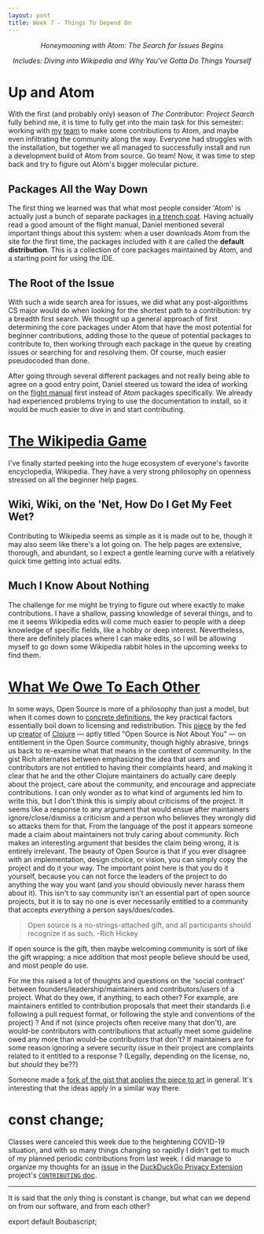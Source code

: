 ```yaml
---
layout: post
title: Week 7 - Things To Depend On
---
```


<p align="center"> <em> Honeymooning with Atom: The Search for Issues Begins </em> </p>
<p align="center"> <em> Includes: Diving into Wikipedia and Why You've Gotta Do Things Yourself </em></p>

# Up and Atom

With the first (and probably only) season of *The Contributor: Project Search* fully behind me, it is time to fully get into the main task for this semester: working with [my](https://hunter-college-ossd-spr-2020.github.io/dmallia17-weekly/week07/) [team](https://hunter-college-ossd-spr-2020.github.io/wongjessica-weekly/week07/) to make some contributions to Atom, and maybe even infiltrating the community along the way. Everyone had struggles with the installation, but together we all managed to successfully install and run a development build of Atom from source. Go team! Now, it was time to step back and try to figure out Atom's bigger molecular picture.

## Packages All the Way Down 

The first thing we learned was that what most people consider 'Atom' is actually just a bunch of separate packages [in a trench coat](https://tvtropes.org/pmwiki/pmwiki.php/Main/TotemPoleTrench). Having actually read a good amount of the flight manual, Daniel mentioned several important things about this system: when a user downloads Atom from the site for the first time, the packages included with it are called the **default distribution**. This is a collection of core packages maintained by Atom, and a starting point for using the IDE. 

## The Root of the Issue

With such a wide search area for issues, we did what any post-algorithms CS major would do when looking for the shortest path to a contribution: try a breadth first search. We thought up a general approach of first determining the core packages under Atom that have the most potential for beginner contributions, adding those to the queue of potential packages to contribute to, then working through each package in the queue by creating issues or searching for and resolving them. Of course, much easier pseudocoded than done.

After going through several different packages and not really being able to agree on a good entry point, Daniel steered us toward the idea of working on the [flight manual](https://github.com/atom/flight-manual.atom.io) first instead of Atom packages specifically. We already had experienced problems trying to use the documentation to install, so it would be much easier to dive in and start contributing.

# [The Wikipedia Game](https://en.wikipedia.org/wiki/Wikipedia:Wiki_Game)

I've finally started peeking into the huge ecosystem of everyone's favorite encyclopedia, Wikipedia. They have a very strong philosophy on openness stressed on all the beginner help pages.

## Wiki, Wiki, on the 'Net, How Do I Get My Feet Wet?

Contributing to Wikipedia seems as simple as it is made out to be, though it may also seem like there's a lot going on. The help pages are extensive, thorough, and abundant, so I expect a gentle learning curve with a relatively quick time getting into actual edits. 

## Much I Know About Nothing

The challenge for me might be trying to figure out where exactly to make contributions. I have a shallow, passing knowledge of several things, and to me it seems Wikipedia edits will come much easier to people with a deep knowledge of specific fields, like a hobby or deep interest. Nevertheless, there are definitely places where I can make edits, so I will be allowing myself to go down some Wikipedia rabbit holes in the upcoming weeks to find them.

# [What We Owe To Each Other](https://www.thecrimson.com/article/2019/10/10/scanlon-and-the-good-place/)

In some ways, Open Source is more of a philosophy than just a model, but when it comes down to [concrete definitions](https://opensource.org/osd), the key practical factors essentially boil down to licensing and redistribution. This [piece](https://gist.github.com/richhickey/1563cddea1002958f96e7ba9519972d9) by the fed up [creator](https://github.com/richhickey) of [Clojure](https://clojure.org/) &mdash; aptly titled "Open Source is Not About You" &mdash;  on entitlement in the Open Source community, though highly abrasive, brings us back to re-examine what that means in the context of community. In the gist Rich alternates between emphasizing the idea that users and contributors are not entitled to having their complaints heard, and making it clear that he and the other Clojure maintainers do actually care deeply about the project, care about the community, and encourage and appreciate contributions. I can only wonder as to what kind of arguments led him to write this, but I don't think this is simply about criticisms of the project. It seems like a response to any argument that would ensue after maintainers ignore/close/dismiss a criticism and a person who believes they wrongly did so attacks them for that. From the language of the post it appears someone made a claim about maintainers not truly caring about community. Rich makes an interesting argument that besides the claim being wrong, it is entirely irrelevant. The beauty of Open Source is that if you ever disagree with an implementation, design choice, or vision, you can simply copy the project and do it your way. The important point here is that you do it yourself, because you can not force the leaders of the project to do anything the way you want (and you should obviously never harass them about it). This isn't to say community isn't an essential part of open source projects, but it is to say no one is ever necessarily entitled to a community that accepts *everything* a person says/does/codes. 

> Open source is a no-strings-attached gift, and all participants should recognize it as such.
> -Rich Hickey

If open source is the gift, then maybe welcoming community is sort of like the gift wrapping: a nice addition that most people believe should be used, and most people do use. 

For me this raised a lot of thoughts and questions on the 'social contract' between founders/leadership/maintainers and contributors/users of a project. What do they owe, if anything, to each other? For example, are maintainers entitled to contribution proposals that meet their standards (i.e following a pull request format, or following the style and conventions of the project) ? And if not (since projects often receive many that don't), are would-be contributors with contributions that actually meet some guideline owed any more than would-be contributors that don't? If maintainers are for some reason ignoring a severe security issue in their project are complaints related to it entitled to a response ? (Legally, depending on the license, no, but *should* they be??) 

Someone made a [fork of the gist that applies the piece to art](https://gist.github.com/Madrox/1b8a0f8cb0a4971917ef29f4d0525421) in general. It's interesting that the ideas apply in a similar way there.  

# const change;

Classes were canceled this week due to the heightening COVID-19 situation, and with so many things changing so rapidly I didn't get to much of my planned periodic contributions from last week. I did manage to organize my thoughts for an [issue](https://github.com/duckduckgo/duckduckgo-privacy-extension/issues/436) in the [DuckDuckGo Privacy Extension](https://github.com/duckduckgo/duckduckgo-privacy-extension) project's [`CONTRIBUTING` doc](https://github.com/duckduckgo/duckduckgo-privacy-extension/blob/develop/CONTRIBUTING.md). 

---

It is said that the only thing is constant is change, but what can we depend on from our software, and from each other?

export default Boubascript;
